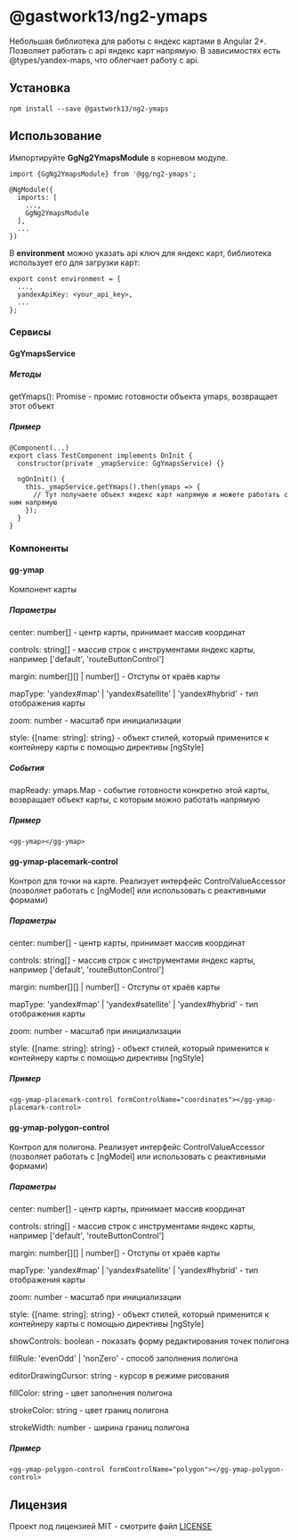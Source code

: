 # @gastwork13/ng2-ymaps
Небольшая библиотека для работы с яндекс картами в Angular 2+.
Позволяет работать с api яндекс карт напрямую. В зависимостях есть @types/yandex-maps, что облегчает работу с api.

## Установка
`npm install --save @gastwork13/ng2-ymaps`

## Использование
Импортируйте **GgNg2YmapsModule** в корневом модуле.

```
import {GgNg2YmapsModule} from '@gg/ng2-ymaps';

@NgModule({
  imports: [
    ...,
    GgNg2YmapsModule
  ],
  ...
})

```

В **environment** можно указать api ключ для яндекс карт, библиотека использует его для загрузки карт:
```
export const environment = {
  ...,
  yandexApiKey: <your_api_key>,
  ...
};
```

### Сервисы

#### GgYmapsService

##### Методы
getYmaps(): Promise<ymaps> - промис готовности объекта ymaps, возвращает этот объект

##### Пример
```
@Component(...)
export class TestComponent implements OnInit {
  constructor(private _ymapService: GgYmapsService) {}
  
  ngOnInit() {
    this._ymapService.getYmaps().then(ymaps => {
      // Тут получаете объект яндекс карт напрямую и можете работать с ним напрямую
    });
  }
}
```

### Компоненты

#### gg-ymap
Компонент карты

##### Параметры
center: number[] - центр карты, принимает массив координат

controls: string[] - массив строк с инструментами яндекс карты, например ['default', 'routeButtonControl']

margin: number[][] | number[] - Отступы от краёв карты

mapType: 'yandex#map' | 'yandex#satellite' | 'yandex#hybrid' - тип отображения карты

zoom: number - масштаб при инициализации

style: {[name: string]: string} - объект стилей, который применится к контейнеру карты с помощью директивы [ngStyle]

##### События
mapReady: ymaps.Map - событие готовности конкретно этой карты, возвращает объект карты, с которым можно работать напрямую 

##### Пример
```
<gg-ymap></gg-ymap>
```

#### gg-ymap-placemark-control
Контрол для точки на карте. Реализует интерфейс ControlValueAccessor (позволяет работать с [ngModel] или использовать с реактивными формами)

##### Параметры
center: number[] - центр карты, принимает массив координат

controls: string[] - массив строк с инструментами яндекс карты, например ['default', 'routeButtonControl']

margin: number[][] | number[] - Отступы от краёв карты

mapType: 'yandex#map' | 'yandex#satellite' | 'yandex#hybrid' - тип отображения карты

zoom: number - масштаб при инициализации

style: {[name: string]: string} - объект стилей, который применится к контейнеру карты с помощью директивы [ngStyle]

##### Пример
```
<gg-ymap-placemark-control formControlName="coordinates"></gg-ymap-placemark-control>
```

#### gg-ymap-polygon-control
Контрол для полигона. Реализует интерфейс ControlValueAccessor (позволяет работать с [ngModel] или использовать с реактивными формами)

##### Параметры
center: number[] - центр карты, принимает массив координат

controls: string[] - массив строк с инструментами яндекс карты, например ['default', 'routeButtonControl']

margin: number[][] | number[] - Отступы от краёв карты

mapType: 'yandex#map' | 'yandex#satellite' | 'yandex#hybrid' - тип отображения карты

zoom: number - масштаб при инициализации

style: {[name: string]: string} - объект стилей, который применится к контейнеру карты с помощью директивы [ngStyle]

showControls: boolean - показать форму редактирования точек полигона 

fillRule: 'evenOdd' | 'nonZero' - способ заполнения полигона

editorDrawingCursor: string - курсор в режиме рисования

fillColor: string - цвет заполнения полигона

strokeColor: string - цвет границ полигона

strokeWidth: number - ширина границ полигона
 
##### Пример
```
<gg-ymap-polygon-control formControlName="polygon"></gg-ymap-polygon-control>
```

## Лицензия
Проект под лицензией MIT - смотрите файл [LICENSE](LICENSE)

